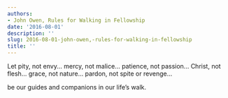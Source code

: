 ```yaml
---
authors:
- John Owen, Rules for Walking in Fellowship
date: '2016-08-01'
description: ''
slug: 2016-08-01-john-owen,-rules-for-walking-in-fellowship
title: ''
---
```

Let pity, not envy...
mercy, not malice... 
patience, not passion... 
Christ, not flesh... 
grace, not nature... 
pardon, not spite or revenge...

be our guides and companions in our life’s walk.



